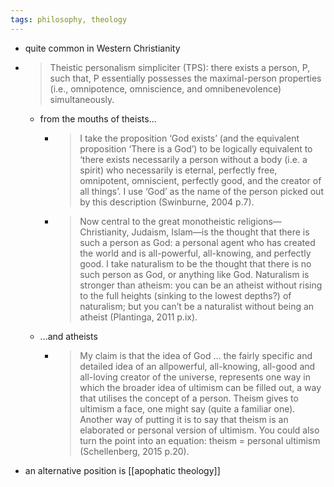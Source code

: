 ```yaml
---
tags: philosophy, theology
---
```


- quite common in Western Christianity
- > Theistic personalism simpliciter (TPS): there exists a person, P, such that, P
  essentially possesses the maximal-person properties (i.e., omnipotence, omniscience,
  and omnibenevolence) simultaneously.
	- from the mouths of theists...
		- > I take the proposition ‘God exists’ (and the equivalent proposition ‘There is a God’) to
		  be logically equivalent to ‘there exists necessarily a person without a body (i.e. a
		  spirit) who necessarily is eternal, perfectly free, omnipotent, omniscient, perfectly
		  good, and the creator of all things’. I use ‘God’ as the name of the person picked out
		  by this description (Swinburne, 2004 p.7).
		- > Now central to the great monotheistic religions—Christianity, Judaism, Islam—is the
		  thought that there is such a person as God: a personal agent who has created the world
		  and is all-powerful, all-knowing, and perfectly good. I take naturalism to be the
		  thought that there is no such person as God, or anything like God. Naturalism is
		  stronger than atheism: you can be an atheist without rising to the full heights (sinking
		  to the lowest depths?) of naturalism; but you can’t be a naturalist without being an
		  atheist (Plantinga, 2011 p.ix).
	- ...and atheists
		- > My claim is that the idea of God … the fairly specific and detailed idea of an allpowerful, all-knowing, all-good and all-loving creator of the universe, represents one
		  way in which the broader idea of ultimism can be filled out, a way that utilises the
		  concept of a person. Theism gives to ultimism a face, one might say (quite a familiar one). Another way of putting it is to say that theism is an elaborated or personal version
		  of ultimism. You could also turn the point into an equation: theism = personal ultimism
		  (Schellenberg, 2015 p.20).
- an alternative position is [[apophatic theology]]